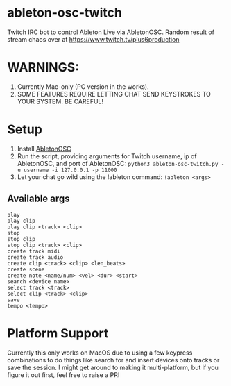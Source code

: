 # ableton-osc-twitch
Twitch IRC bot to control Ableton Live via AbletonOSC.  Random result of stream chaos over at <https://www.twitch.tv/plus6production>

# WARNINGS:
1. Currently Mac-only (PC version in the works).
2. SOME FEATURES REQUIRE LETTING CHAT SEND KEYSTROKES TO YOUR SYSTEM.  BE CAREFUL!

# Setup
1. Install [AbletonOSC](https://github.com/ideoforms/AbletonOSC) 
2. Run the script, providing arguments for Twitch username, ip of AbletonOSC, and port of AbletonOSC:
```python3 ableton-osc-twitch.py -u username -i 127.0.0.1 -p 11000```
3. Let your chat go wild using the !ableton command:
```!ableton <args>```

## Available args
```
play
play clip
play clip <track> <clip>
stop
stop clip
stop clip <track> <clip>
create track midi
create track audio
create clip <track> <clip> <len_beats>
create scene
create note <name/num> <vel> <dur> <start>
search <device name>
select track <track>
select clip <track> <clip>
save
tempo <tempo>
```

# Platform Support
Currently this only works on MacOS due to using a few keypress combinations to do things like search for and insert devices onto tracks or save the session.  I might get around to making it multi-platform, but if you figure it out first, feel free to raise a PR!